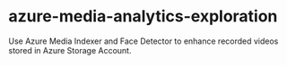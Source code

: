 # azure-media-analytics-exploration
Use Azure Media Indexer and Face Detector to enhance recorded videos stored in Azure Storage Account.
